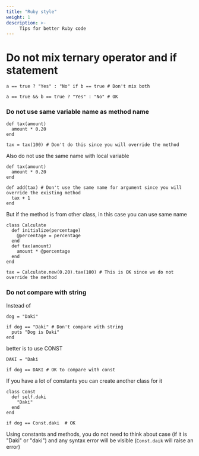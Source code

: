 ```yaml
---
title: "Ruby style"
weight: 1
description: >-
     Tips for better Ruby code
---
```


# Do not mix ternary operator and if statement
```
a == true ? "Yes" : "No" if b == true # Don't mix both

a == true && b == true ? "Yes" : "No" # OK
```
### Do not use same variable name as method name

```
def tax(amount)
  amount * 0.20
end

tax = tax(100) # Don't do this since you will override the method
```
Also do not use the same name with local variable
```
def tax(amount)
  amount * 0.20
end

def add(tax) # Don't use the same name for argument since you will override the existing method
  tax + 1
end
```
But if the method is from other class, in this case you can use same name
```
class Calculate
  def initialize(percentage)
    @percentage = percentage
  end
  def tax(amount)
    amount * @percentage
  end
end

tax = Calculate.new(0.20).tax(100) # This is OK since we do not override the method
```

### Do not compare with string

Instead of
```
dog = "Daki"

if dog == "Daki" # Don't compare with string
  puts "Dog is Daki"
end
```
better is to use CONST
```
DAKI = "Daki

if dog == DAKI # OK to compare with const
```
If you have a lot of constants you can create another class for it
```
class Const
  def self.daki
    "Daki"
  end
end

if dog == Const.daki  # OK
```
Using constants and methods, you do not need to think about case (if it is "Daki" or "daki")
and any syntax error will be visible (`Const.daik` will raise an error)

